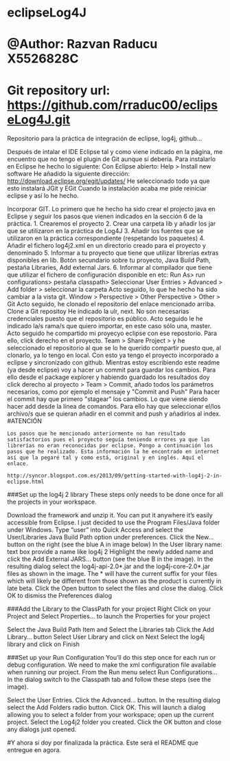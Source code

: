 # eclipseLog4J
# @Author:  Razvan Raducu X5526828C
# Git repository url: https://github.com/rraduc00/eclipseLog4J.git
Repositorio para la práctica de integración de eclipse, log4j, github...

Después de intalar el IDE Eclipse tal y como viene indicado en la página, me encuentro que no tengo el plugin de Git aunque sí debería. Para instalarlo en Eclipse he hecho lo siguiente:
  Con Eclipse abierto: Help > Install new software
  He añadido la siguiente dirección: http://download.eclipse.org/egit/updates/
  He seleccionado todo ya que esto instalará JGit y EGit
  Cuando la instalación acaba me pide reiniciar eclipse y así lo he hecho.

Incorporar GIT.
	Lo primero que he hecho ha sido crear el projecto java en Eclipse y seguir los pasos que vienen indicados en la sección 6 de la práctica.
		1. Crearemos el proyecto
		2. Crear una carpeta lib y añadir los jar que se utilizaron en la práctica de
		Log4J
		3. Añadir los fuentes que se utilizaron en la práctica correspondiente
		(respetando los paquetes)
		4. Añadir el fichero log4j2.xml en un directorio creado para el proyecto y
		denominado <etc>
		5. Informar a tu proyecto que tiene que utilizar librerías extras disponibles
		en lib. Botón secundario sobre tu proyecto, Java Build Path, pestaña
		Libraries, Add external Jars.
		6. Informar al compilador que tiene que utilizar el fichero de configuración
		disponible en etc: Run As> run configurations> pestaña classpath>
		Seleccionar User Entries > Advanced > Add folder > seleccionar la
		carpeta <etc>
	Acto seguido, lo que he hecho ha sido cambiar a la vista git. Window > Perspective > Other Perspective > Other > Git
  	Acto seguido, he clonado el repositorio del enlace mencionado arriba. Clone a Git repositoy 
  	He indicado la ulr, next. No son necesarias credenciales puesto que el repositorio es público.
  	Acto seguido le he indicado la/s rama/s que quiero importar, en este caso sólo una, master.
  	Acto seguido he compartido mi proyecyo eclipse con ese repostorio. Para ello, click derecho en el proyecto. Team > Share Project > y he seleccionado el repositorio al que se lo he querido compartir puesto que, al clonarlo, ya lo tengo en local.
  	Con esto ya tengo el proyecto incorporado a eclipse y sincronizado con github. Mientras estoy escribiendo este readme (ya desde eclipse) voy a hacer un commit para guardar los cambios. Para ello desde el package explorer y habiendo guardado los resultados doy click derecho al proyecto > Team > Commit, añado todos los parámetros necesarios, como por ejemplo el mensaje y "Commit and Push"
  	Para hacer el commit hay que primero "stagear" los cambios. Lo que viene siendo hacer add desde la línea de comandos. Para ello hay que seleccionar el/los archivo/s que se quieran añadir en el commit and push y añadirlos al index.
#ATENCIÓN

  	Los pasos que he mencionado anteriormente no han resultado satisfactorios pues el proyecto seguía teniendo errores ya que las librerías no eran reconocidas por eclipse. Pongo a continuación los pasos que he realizado. Esta información la he encontrado en internet así que la pegaré tal y como está, original y en inglés. Aquí el enlace. 
  	
  	http://syncor.blogspot.com.es/2013/09/getting-started-with-log4j-2-in-eclipse.html
  	
###Set up the log4j 2 library
These steps only needs to be done once for all the projects in your workspace.

Download the framework and unzip it. You can put it anywhere it’s easily accessible from Eclipse. I just decided to use the Program Files/Java folder under Windows.
Type “user” into Quick Access and select the User/Libraries Java Build Path option under preferences.
Click the New… button on the right (see the blue A in image below)
In the User library name: text box provide a name like log4j 2
Highlight the newly added name and click the Add External JARS… button (see the blue B in the image).
In the resulting dialog select the log4j-api-2.0*.jar and the log4j-core-2.0*.jar  files as shown in the image. The * will have the current suffix for your files which will likely be different from those shown as the product is currently in late beta.  Click the Open button to select the files and close the dialog.
Click OK to dismiss the Preferences dialog

###Add the Library to the ClassPath for your project
Right Click on your Project and Select Properties… to launch the Properties for your project

Select the Java Build Path Item and Select the Libraries tab
Click the Add Library… button
Select User Library and click on Next
Select the log4j library and click on Finish

###Set up your Run Configuration
You’ll do this step once for each run or debug configuration. We need to make the xml configuration file available when running our project. From the Run menu select Run Configurations… In the dialog switch to the Classpath tab and follow these steps (see the image).

Select the User Entries.
Click the Advanced… button.
In the resulting dialog select the Add Folders radio button.
Click OK.
This will launch a dialog allowing you to select a folder from your workspace; open up the current project.
Select the Log4j2 folder you created.
Click the OK button and close any dialogs just opened.

#Y ahora sí doy por finalizada la práctica. Este será el README que entregue en agora.
